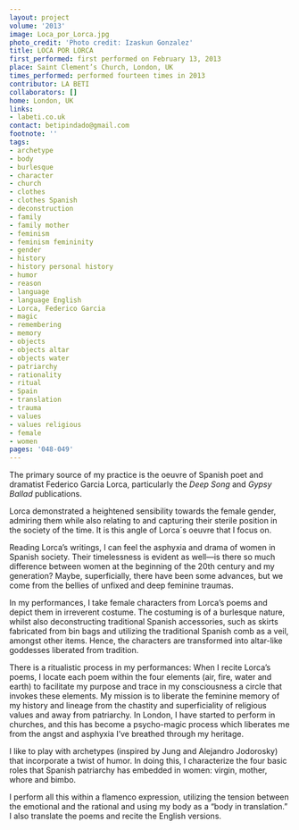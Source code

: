 ```yaml
---
layout: project
volume: '2013'
image: Loca_por_Lorca.jpg
photo_credit: 'Photo credit: Izaskun Gonzalez'
title: LOCA POR LORCA
first_performed: first performed on February 13, 2013
place: Saint Clement’s Church, London, UK
times_performed: performed fourteen times in 2013
contributor: LA BETI
collaborators: []
home: London, UK
links:
- labeti.co.uk
contact: betipindado@gmail.com
footnote: ''
tags:
- archetype
- body
- burlesque
- character
- church
- clothes
- clothes Spanish
- deconstruction
- family
- family mother
- feminism
- feminism femininity
- gender
- history
- history personal history
- humor
- reason
- language
- language English
- Lorca, Federico Garcia
- magic
- remembering
- memory
- objects
- objects altar
- objects water
- patriarchy
- rationality
- ritual
- Spain
- translation
- trauma
- values
- values religious
- female
- women
pages: '048-049'
---
```


The primary source of my practice is the oeuvre of Spanish poet and dramatist Federico Garcia Lorca, particularly the _Deep Song_ and _Gypsy Ballad_ publications.

Lorca demonstrated a heightened sensibility towards the female gender, admiring them while also relating to and capturing their sterile position in the society of the time. It is this angle of Lorca´s oeuvre that I focus on.

Reading Lorca’s writings, I can feel the asphyxia and drama of women in Spanish society. Their timelessness is evident as well—is there so much difference between women at the beginning of the 20th century and my generation? Maybe, superficially, there have been some advances, but we come from the bellies of unfixed and deep feminine traumas.

In my performances, I take female characters from Lorca’s poems and depict them in irreverent costume. The costuming is of a burlesque nature, whilst also deconstructing traditional Spanish accessories, such as skirts fabricated from bin bags and utilizing the traditional Spanish comb as a veil, amongst other items. Hence, the characters are transformed into altar-like goddesses liberated from tradition.

There is a ritualistic process in my performances: When I recite Lorca’s poems, I locate each poem within the four elements (air, fire, water and earth) to facilitate my purpose and trace in my consciousness a circle that invokes these elements. My mission is to liberate the feminine memory of my history and lineage from the chastity and superficiality of religious values and away from patriarchy. In London, I have started to perform in churches, and this has become a psycho-magic process which liberates me from the angst and asphyxia I’ve breathed through my heritage.

I like to play with archetypes (inspired by Jung and Alejandro Jodorosky) that incorporate a twist of humor. In doing this, I characterize the four basic roles that Spanish patriarchy has embedded in women: virgin, mother, whore and bimbo.

I perform all this within a flamenco expression, utilizing the tension between the emotional and the rational and using my body as a “body in translation.” I also translate the poems and recite the English versions.
